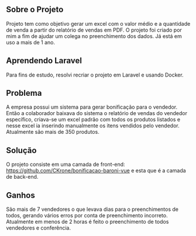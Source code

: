 ## Sobre o Projeto

Projeto tem como objetivo gerar um excel com o valor médio e a quantidade de venda a partir do relatório de vendas em PDF.
O projeto foi criado por mim a fim de ajudar um colega no preenchimento dos dados. Já está em uso a mais de 1 ano.

## Aprendendo Laravel

Para fins de estudo, resolvi recriar o projeto em Laravel e usando Docker.

## Problema

A empresa possui um sistema para gerar bonificação para o vendedor. Então a colaborador baixava do sistema o relatório de vendas do vendedor específico,
criava-se um excel padrão com todos os produtos listados e nesse excel ia inserindo manualmente os itens vendidos pelo vendedor. Atualmente são mais de 350 produtos.

## Solução

O projeto consiste em uma camada de front-end: https://github.com/CKrone/bonificacao-baroni-vue e esta que é a camada de back-end.


## Ganhos

São mais de 7 vendedores o que levava dias para o preenchimentos de todos, gerando vários erros por conta de preenchimento incorreto.
Atualmente em menos de 2 horas é feito o preenchimento de todos vendedores e conferência.

